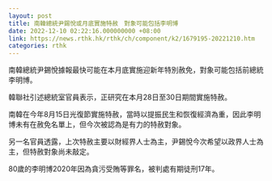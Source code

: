 ```yaml
---
layout: post
title: 南韓總統尹錫悅或月底實施特赦　對象可能包括李明博
date: 2022-12-10 02:22:16.000000000 +08:00
link: https://news.rthk.hk/rthk/ch/component/k2/1679195-20221210.htm
categories: rthk
---
```


南韓總統尹錫悅據報最快可能在本月底實施迎新年特別赦免，對象可能包括前總統李明博。

韓聯社引述總統室官員表示，正研究在本月28日至30日期間實施特赦。

南韓在今年8月15日光復節實施特赦，當時以提振民生和恢復經濟為重，因此李明博未有在赦免名單上，但今次被認為是有力的特赦對象。

另一名官員透露，上次特赦主要以財經界人士為主，尹錫悅今次希望以政界人士為主，但特赦對象尚未敲定。

80歲的李明博2020年因為貪污受賄等罪名，被判處有期徒刑17年。
